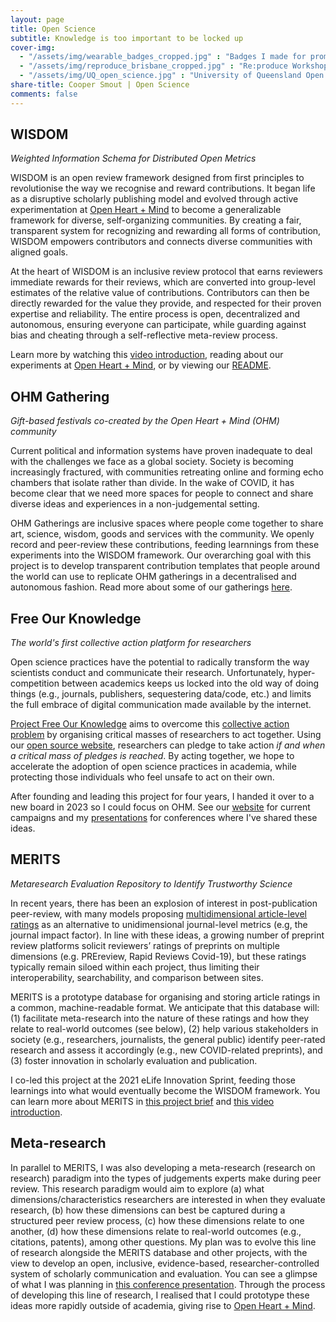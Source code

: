 ```yaml
---
layout: page
title: Open Science
subtitle: Knowledge is too important to be locked up
cover-img: 
  - "/assets/img/wearable_badges_cropped.jpg" : "Badges I made for promoting Project FOK (2019)"
  - "/assets/img/reproduce_brisbane_cropped.jpg" : "Re:produce Workshop, Brisbane (December, 2019)"
  - "/assets/img/UQ_open_science.jpg" : "University of Queensland Open Science Conference (September, 2018)"
share-title: Cooper Smout | Open Science
comments: false
---
```


## WISDOM
_Weighted Information Schema for Distributed Open Metrics_

WISDOM is an open review framework designed from first principles to revolutionise the way we recognise and reward contributions. It began life as a disruptive scholarly publishing model and evolved through active experimentation at [Open Heart + Mind](https://openheartmind.org) to become a generalizable framework for diverse, self-organizing communities. By creating a fair, transparent system for recognizing and rewarding all forms of contribution, WISDOM empowers contributors and connects diverse communities with aligned goals.

At the heart of WISDOM is an inclusive review protocol that earns reviewers immediate rewards for their reviews, which are converted into group-level estimates of the relative value of contributions. Contributors can then be directly rewarded for the value they provide, and respected for their proven expertise and reliability. The entire process is open, decentralized and autonomous, ensuring everyone can participate, while guarding against bias and cheating through a self-reflective meta-review process. 

Learn more by watching this [video introduction](https://www.youtube.com/watch?v=yUmmEZqdGRw), reading about our experiments at [Open Heart + Mind](https://openheartmind.org/research/), or by viewing our [README](https://github.com/openheartmind/WISDOM).

## OHM Gathering
_Gift-based festivals co-created by the Open Heart + Mind (OHM) community_

Current political and information systems have proven inadequate to deal with the challenges we face as a global society. Society is becoming increasingly fractured, with communities retreating online and forming echo chambers that isolate rather than divide. In the wake of COVID, it has become clear that we need more spaces for people to connect and share diverse ideas and experiences in a non-judgemental setting. 

OHM Gatherings are inclusive spaces where people come together to share art, science, wisdom, goods and services with the community. We openly record and peer-review these contributions, feeding learnnings from these experiments into the WISDOM framework. Our overarching goal with this project is to develop transparent contribution templates that people around the world can use to replicate OHM gatherings in a decentralised and autonomous fashion. Read more about some of our gatherings [here](https://openheartmind.org/community/).

## Free Our Knowledge
_The world's first collective action platform for researchers_

Open science practices have the potential to radically transform the way scientists conduct and communicate their research. Unfortunately, hyper-competition between academics keeps us locked into the old way of doing things (e.g., journals, publishers, sequestering data/code, etc.) and limits the full embrace of digital communication made available by the internet. 

[Project Free Our Knowledge](https://freeourknowledge.org/) aims to overcome this [collective action problem](https://en.wikipedia.org/wiki/Collective_action_problem) by organising critical masses of researchers to act together. Using our [open source website](https://freeourknowledge.org/), researchers can pledge to take action *if and when a critical mass of pledges is reached*. By acting together, we hope to accelerate the adoption of open science practices in academia, while protecting those individuals who feel unsafe to act on their own. 

After founding and leading this project for four years, I handed it over to a new board in 2023 so I could focus on OHM. See our [website](https://freeourknowledge.org/) for current campaigns and my [presentations](/presentations) for conferences where I've shared these ideas.

## MERITS
_Metaresearch Evaluation Repository to Identify Trustworthy Science_

In recent years, there has been an explosion of interest in post-publication peer-review, with many models proposing [multidimensional article-level ratings](https://doi.org/10.3389/fncom.2012.00079) as an alternative to unidimensional journal-level metrics (e.g, the journal impact factor). In line with these ideas, a growing number of preprint review platforms solicit reviewers’ ratings of preprints on multiple dimensions (e.g. PREreview, Rapid Reviews Covid-19), but these ratings typically remain siloed within each project, thus limiting their interoperability, searchability, and comparison between sites. 

MERITS is a prototype database for organising and storing article ratings in a common, machine-readable format. We anticipate that this database will: (1) facilitate meta-research into the nature of these ratings and how they relate to real-world outcomes (see below), (2) help various stakeholders in society (e.g., researchers, journalists, the general public) identify peer-rated research and assess it accordingly (e.g., new COVID-related preprints), and (3) foster innovation in scholarly evaluation and publication. 

I co-led this project at the 2021 eLife Innovation Sprint, feeding those learnings into what would eventually become the WISDOM framework. You can learn more about MERITS in [this project brief](https://sprint.elifesciences.org/projects2021/) and [this video introduction](https://www.youtube.com/watch?v=_ee4ESnzI40).

## Meta-research
In parallel to MERITS, I was also developing a meta-research (research on research) paradigm into the types of judgements experts make during peer review. This research paradigm would aim to explore (a) what dimensions/characteristics researchers are interested in when they evaluate research, (b) how these dimensions can best be captured during a structured peer review process, (c) how these dimensions relate to one another, (d) how these dimensions relate to real-world outcomes (e.g., citations, patents), among other questions. My plan was to evolve this line of research alongside the MERITS database and other projects, with the view to develop an open, inclusive, evidence-based, researcher-controlled system of scholarly communication and evaluation. You can see a glimpse of what I was planning in [this conference presentation](https://youtu.be/aKHMcTsO6Eg). Through the process of developing this line of research, I realised that I could prototype these ideas more rapidly outside of academia, giving rise to [Open Heart + Mind](https://openheartmind.org).
